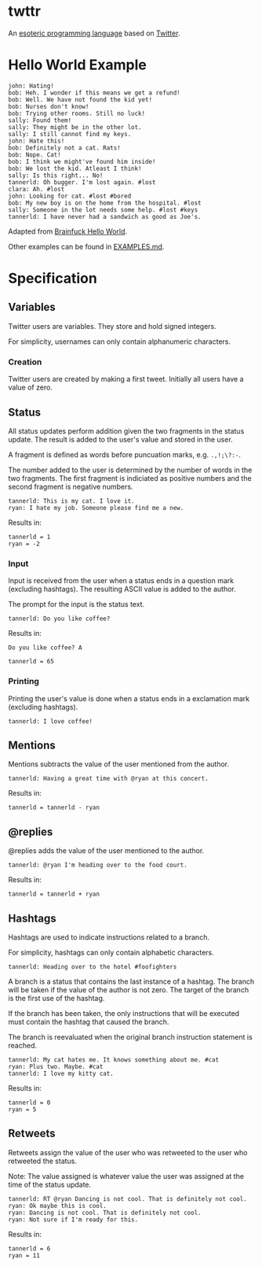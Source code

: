 # twttr
An [esoteric programming language](en.wikipedia.org/wiki/Esoteric_programming_language) based on [Twitter](https://twitter.com/).

# Hello World Example
```
john: Hating!
bob: Heh. I wonder if this means we get a refund!
bob: Well. We have not found the kid yet!
bob: Nurses don't know!
bob: Trying other rooms. Still no luck!
sally: Found them!
sally: They might be in the other lot.
sally: I still cannot find my keys.
john: Hate this!
bob: Definitely not a cat. Rats!
bob: Nope. Cat!
bob: I think we might've found him inside!
bob: We lost the kid. Atleast I think!
sally: Is this right... No!
tannerld: Oh bugger. I'm lost again. #lost
clara: Ah. #lost
john: Looking for cat. #lost #bored
bob: My new boy is on the home from the hospital. #lost
sally: Someone in the lot needs some help. #lost #keys
tannerld: I have never had a sandwich as good as Joe's.
```
Adapted from [Brainfuck Hello World](http://en.wikipedia.org/wiki/Brainfuck#Hello_World.21).

Other examples can be found in [EXAMPLES.md](EXAMPLES.md).

# Specification
## Variables
Twitter users are variables. They store and hold signed integers.

For simplicity, usernames can only contain alphanumeric characters.

### Creation
Twitter users are created by making a first tweet. Initially all users have a value of zero.

## Status
All status updates perform addition given the two fragments in the status update. The result is added to the user's value and stored in the user.

A fragment is defined as words before puncuation marks, e.g. `.,!;\?:-`.

The number added to the user is determined by the number of words in the two fragments. The first fragment is indiciated as positive numbers and the second fragment is negative numbers.

```
tannerld: This is my cat. I love it.
ryan: I hate my job. Someone please find me a new.
```

Results in:
```
tannerld = 1
ryan = -2
```

### Input
Input is received from the user when a status ends in a question mark (excluding hashtags). The resulting ASCII value is added to the author.

The prompt for the input is the status text.

```
tannerld: Do you like coffee?
```

Results in:
```
Do you like coffee? A

tannerld = 65
```

### Printing
Printing the user's value is done when a status ends in a exclamation mark (excluding hashtags).

```
tannerld: I love coffee!
```

## Mentions
Mentions subtracts the value of the user mentioned from the author.

```
tannerld: Having a great time with @ryan at this concert.
```

Results in:
```
tannerld = tannerld - ryan
```

## @replies
@replies adds the value of the user mentioned to the author.

```
tannerld: @ryan I'm heading over to the food court.
```

Results in:
```
tannerld = tannerld + ryan
```

## Hashtags
Hashtags are used to indicate instructions related to a branch.

For simplicity, hashtags can only contain alphabetic characters.

```
tannerld: Heading over to the hotel #foofighters
```

A branch is a status that contains the last instance of a hashtag. The branch will be taken if the value of the author is not zero. The target of the branch is the first use of the hashtag.

If the branch has been taken, the only instructions that will be executed must contain the hashtag that caused the branch.

The branch is reevaluated when the original branch instruction statement is reached.

```
tannerld: My cat hates me. It knows something about me. #cat
ryan: Plus two. Maybe. #cat
tannerld: I love my kitty cat.
```

Results in:
```
tannerld = 0
ryan = 5
```

## Retweets
Retweets assign the value of the user who was retweeted to the user who retweeted the status.

Note: The value assigned is whatever value the user was assigned at the time of the status update.

```
tannerld: RT @ryan Dancing is not cool. That is definitely not cool.
ryan: Ok maybe this is cool.
ryan: Dancing is not cool. That is definitely not cool.
ryan: Not sure if I'm ready for this.
```

Results in:
```
tannerld = 6
ryan = 11
```